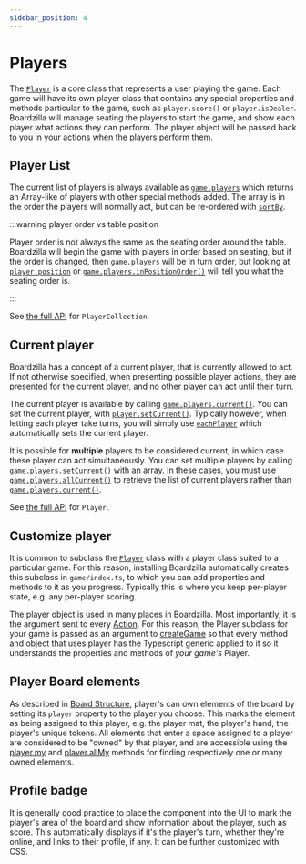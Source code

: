 ```yaml
---
sidebar_position: 4
---
```

# Players

The [`Player`](../api/classes/Player) is a core class that represents a user
playing the game. Each game will have its own player class that contains any
special properties and methods particular to the game, such as `player.score()`
or `player.isDealer`. Boardzilla will manage seating the players to start the
game, and show each player what actions they can perform. The player object will
be passed back to you in your actions when the players perform them.

## Player List

The current list of players is always available as
[`game.players`](../api/classes/Game#players) which returns an Array-like of
players with other special methods added. The array is in the order the players
will normally act, but can be re-ordered with
[`sortBy`](../api/classes/PlayerCollection#sortby).

:::warning player order vs table position

Player order is not always the same as the seating order around the
table. Boardzilla will begin the game with players in order based on seating,
but if the order is changed, then `game.players` will be in turn order, but
looking at [`player.position`](../api/classes/Player#position) or
[`game.players.inPositionOrder()`](../api/classes/Game#inpositionorder) will tell
you what the seating order is.

:::

See [the full API](../api/classes/PlayerCollection) for `PlayerCollection`.

## Current player

Boardzilla has a concept of a current player, that is currently allowed to
act. If not otherwise specified, when presenting possible player actions, they
are presented for the current player, and no other player can act until their
turn.

The current player is available by calling
[`game.players.current()`](../api/classes/PlayerCollection#current). You can set
the current player, with
[`player.setCurrent()`](../api/classes/Player#setcurrent). Typically however,
when letting each player take turns, you will simply use
[`eachPlayer`](flow#eachplayer) which automatically sets the current player.

It is possible for **multiple** players to be considered current, in which case
these player can act simultaneously. You can set multiple players by calling
[`game.players.setCurrent()`](../api/classes/PlayerCollection#setcurrent) with
an array. In these cases, you must use
[`game.players.allCurrent()`](../api/classes/PlayerCollection#allcurrent) to
retrieve the list of current players rather than
[`game.players.current()`](../api/classes/PlayerCollection#current).

See [the full API](../api/classes/Player) for `Player`.

## Customize player

It is common to subclass the [`Player`](../api/classes/Player) class with a
player class suited to a particular game. For this reason, installing Boardzilla
automatically creates this subclass in `game/index.ts`, to which you can add
properties and methods to it as you progress. Typically this is where you keep
per-player state, e.g. any per-player scoring.

The player object is used in many places in Boardzilla. Most importantly, it is
the argument sent to every [Action](actions). For this reason, the Player
subclass for your game is passed as an argument to
[createGame](../api/modules.md#creategame) so that every method and object that
uses player has the Typescript generic applied to it so it understands the
properties and methods of *your game's* Player.

## Player Board elements 

As described in [Board Structure](board#ownership), player's can own elements of the board
by setting its `player` property to the player you choose. This marks the
element as being assigned to this player, e.g. the player mat, the player's
hand, the player's unique tokens. All elements that enter a space assigned to a
player are considered to be "owned" by that player, and are accessible using the
[player.my](../api/classes/Player#my) and
[player.allMy](../api/classes/Player#allmy) methods for finding respectively one
or many owned elements.

## Profile badge

It is generally good practice to place the
[<ProfileBadge>](../api/modules#profilebadge) component into the UI to mark the
player's area of the board and show information about the player, such as
score. This automatically displays if it's the player's turn, whether they're
online, and links to their profile, if any. It can be further customized with
CSS.

